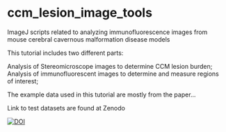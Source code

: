 # ccm_lesion_image_tools
ImageJ scripts related to analyzing immunofluorescence images from mouse cerebral cavernous malformation disease models

This tutorial includes two different parts:

Analysis of Stereomicroscope images to determine CCM lesion burden;
Analysis of immunofluorescent images to determine and measure regions of interest;

The example data used in this tutorial are mostly from the paper...

Link to test datasets are found at Zenodo 

[![DOI](https://zenodo.org/badge/DOI/10.5281/zenodo.10590829.svg)](https://doi.org/10.5281/zenodo.10590829)

